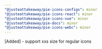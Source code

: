 ```yaml
---
"@justeattakeaway/pie-icons-configs": minor
"@justeattakeaway/pie-icons-react": minor
"@justeattakeaway/pie-icons-vue": minor
"@justeattakeaway/pie-docs": minor
"@justeattakeaway/pie-icons-webc": minor
---
```


[Added] - support xxs size for regular icons
